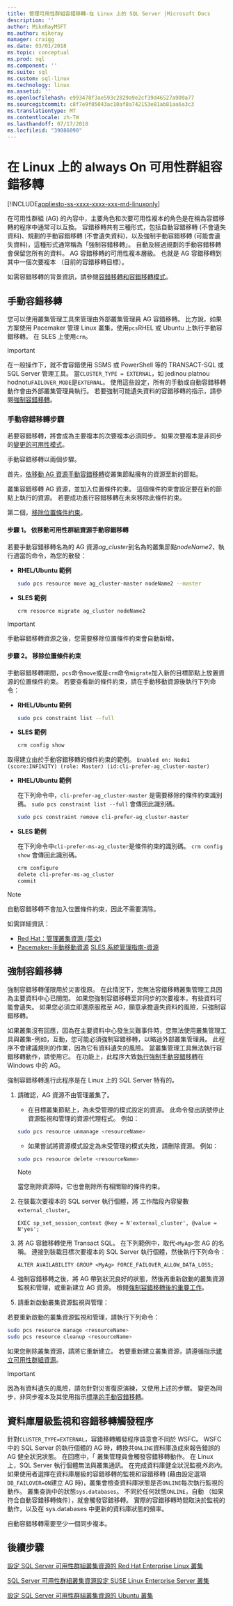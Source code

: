 ```yaml
---
title: 管理可用性群組容錯移轉-在 Linux 上的 SQL Server |Microsoft Docs
description: ''
author: MikeRayMSFT
ms.author: mikeray
manager: craigg
ms.date: 03/01/2018
ms.topic: conceptual
ms.prod: sql
ms.component: ''
ms.suite: sql
ms.custom: sql-linux
ms.technology: linux
ms.assetid: ''
ms.openlocfilehash: e993478f3ae593c2829a9e2cf39d46527a909a77
ms.sourcegitcommit: c8f7e9f05043ac10af8a742153e81ab81aa6a3c3
ms.translationtype: MT
ms.contentlocale: zh-TW
ms.lasthandoff: 07/17/2018
ms.locfileid: "39086090"
---
```

# <a name="always-on-availability-group-failover-on-linux"></a>在 Linux 上的 always On 可用性群組容錯移轉

[!INCLUDE[appliesto-ss-xxxx-xxxx-xxx-md-linuxonly](../includes/appliesto-ss-xxxx-xxxx-xxx-md-linuxonly.md)]

在可用性群組 (AG) 的內容中，主要角色和次要可用性複本的角色是在稱為容錯移轉的程序中通常可以互換。 容錯移轉共有三種形式，包括自動容錯移轉 (不會遺失資料)、規劃的手動容錯移轉 (不會遺失資料)，以及強制手動容錯移轉 (可能會遺失資料)，這種形式通常稱為「強制容錯移轉」。 自動及經過規劃的手動容錯移轉會保留您所有的資料。 AG 容錯移轉的可用性複本層級。 也就是 AG 容錯移轉到其中一個次要複本 （目前的容錯移轉目標）。 

如需容錯移轉的背景資訊，請參閱[容錯移轉和容錯移轉模式](../database-engine/availability-groups/windows/failover-and-failover-modes-always-on-availability-groups.md)。

## <a name="failover"></a>手動容錯移轉

您可以使用叢集管理工具來管理由外部叢集管理員 AG 容錯移轉。 比方說，如果方案使用 Pacemaker 管理 Linux 叢集，使用`pcs`RHEL 或 Ubuntu 上執行手動容錯移轉。 在 SLES 上使用`crm`。 

> [!IMPORTANT]
> 在一般操作下，就不會容錯使用 SSMS 或 PowerShell 等的 TRANSACT-SQL 或 SQL Server 管理工具。 當`CLUSTER_TYPE = EXTERNAL`，如 jedinou platnou hodnotu`FAILOVER_MODE`是`EXTERNAL`。 使用這些設定，所有的手動或自動容錯移轉動作會由外部叢集管理員執行。 若要強制可能遺失資料的容錯移轉的指示，請參閱[強制容錯移轉](#forceFailover)。

### <a name="a-namemanualfailovermanual-failover-steps"></a><a name="manualFailover">手動容錯移轉步驟

若要容錯移轉，將會成為主要複本的次要複本必須同步。 如果次要複本是非同步的[變更的可用性模式](../database-engine/availability-groups/windows/change-the-availability-mode-of-an-availability-replica-sql-server.md)。

手動容錯移轉以兩個步驟。

   首先，[依移動 AG 資源手動容錯移轉](#manualMove)從叢集節點擁有的資源至新的節點。

   叢集容錯移轉 AG 資源，並加入位置條件約束。 這個條件約束會設定要在新的節點上執行的資源。 若要成功進行容錯移轉在未來移除此條件約束。

   第二個，[移除位置條件約束](#removeLocConstraint)。

#### <a name="a-namemanualmovestep-1-manually-fail-over-by-moving-availability-group-resource"></a><a name="manualMove">步驟 1。 依移動可用性群組資源手動容錯移轉

若要手動容錯移轉名為的 AG 資源*ag_cluster*到名為的叢集節點*nodeName2*，執行適當的命令，為您的散發：

- **RHEL/Ubuntu 範例**

   ```bash
   sudo pcs resource move ag_cluster-master nodeName2 --master
   ```

- **SLES 範例**

   ```bash
   crm resource migrate ag_cluster nodeName2
   ```

>[!IMPORTANT]
>手動容錯移轉資源之後，您需要移除位置條件約束會自動新增。

#### <a name="a-nameremovelocconstraint-step-2-remove-the-location-constraint"></a><a name="removeLocConstraint"> 步驟 2。 移除位置條件約束

手動容錯移轉期間，`pcs`命令`move`或是`crm`命令`migrate`加入新的目標節點上放置資源的位置條件約束。 若要查看新的條件約束，請在手動移動資源後執行下列命令：

- **RHEL/Ubuntu 範例**

   ```bash
   sudo pcs constraint list --full
   ```

- **SLES 範例**

   ```bash
   crm config show
   ```

取得建立由於手動容錯移轉的條件約束的範例。 
 `Enabled on: Node1 (score:INFINITY) (role: Master) (id:cli-prefer-ag_cluster-master)`

- **RHEL/Ubuntu 範例**

   在下列命令中，`cli-prefer-ag_cluster-master` 是需要移除的條件約束識別碼。 `sudo pcs constraint list --full` 會傳回此識別碼。 
   
   ```bash
   sudo pcs constraint remove cli-prefer-ag_cluster-master  
   ```
   
- **SLES 範例**

   在下列命令中`cli-prefer-ms-ag_cluster`是條件約束的識別碼。 `crm config show` 會傳回此識別碼。 
   
   ```bash
   crm configure
   delete cli-prefer-ms-ag_cluster 
   commit
   ```

>[!NOTE]
>自動容錯移轉不會加入位置條件約束，因此不需要清除。 

如需詳細資訊：
- [Red Hat：管理叢集資源 (英文)](http://access.redhat.com/documentation/Red_Hat_Enterprise_Linux/6/html/Configuring_the_Red_Hat_High_Availability_Add-On_with_Pacemaker/ch-manageresource-HAAR.html)
- [Pacemaker-手動移動資源](http://clusterlabs.org/doc/en-US/Pacemaker/1.1-pcs/html/Clusters_from_Scratch/_move_resources_manually.html)
 [SLES 系統管理指南-資源](https://www.suse.com/documentation/sle-ha-12/singlehtml/book_sleha/book_sleha.html#sec.ha.troubleshooting.resource) 
 
## <a name="forceFailover"></a> 強制容錯移轉 

強制容錯移轉僅限用於災害復原。 在此情況下，您無法容錯移轉叢集管理工具因為主要資料中心已關閉。 如果您強制容錯移轉至非同步的次要複本，有些資料可能會遺失。 如果您必須立即還原服務至 AG，願意承擔遺失資料的風險，只強制容錯移轉。

如果叢集沒有回應，因為在主要資料中心發生災難事件時，您無法使用叢集管理工具與叢集-例如，互動，您可能必須強制容錯移轉，以略過外部叢集管理員。 此程序不會建議規則的作業，因為它有資料遺失的風險。 當叢集管理工具無法執行容錯移轉動作，請使用它。 在功能上，此程序大致[執行強制手動容錯移轉](../database-engine/availability-groups/windows/perform-a-forced-manual-failover-of-an-availability-group-sql-server.md)在 Windows 中的 AG。
 
強制容錯移轉進行此程序是在 Linux 上的 SQL Server 特有的。

1. 請確認，AG 資源不由管理叢集了。 

      - 在目標叢集節點上，為未受管理的模式設定的資源。 此命令發出訊號停止資源監視和管理的資源代理程式。 例如： 
      
      ```bash
      sudo pcs resource unmanage <resourceName>
      ```

      - 如果嘗試將資源模式設定為未受管理的模式失敗，請刪除資源。 例如：

      ```bash
      sudo pcs resource delete <resourceName>
      ```

      >[!NOTE]
      >當您刪除資源時，它也會刪除所有相關聯的條件約束。 

1. 在裝載次要複本的 SQL server 執行個體，將 工作階段內容變數`external_cluster`。

   ```Transact-SQL
   EXEC sp_set_session_context @key = N'external_cluster', @value = N'yes';
   ```

1. 將 AG 容錯移轉使用 Transact SQL。 在下列範例中，取代`<MyAg>`您 AG 的名稱。 連接到裝載目標次要複本的 SQL Server 執行個體，然後執行下列命令：

   ```Transact-SQL
   ALTER AVAILABILITY GROUP <MyAg> FORCE_FAILOVER_ALLOW_DATA_LOSS;
   ```

1.  強制容錯移轉之後，將 AG 帶到狀況良好的狀態，然後再重新啟動的叢集資源監視和管理，或重新建立 AG 資源。 檢閱[強制容錯移轉後的重要工作](../database-engine/availability-groups/windows/perform-a-forced-manual-failover-of-an-availability-group-sql-server.md#FollowUp)。

1.  請重新啟動叢集資源監視與管理：

   若要重新啟動的叢集資源監視和管理，請執行下列命令：

   ```bash
   sudo pcs resource manage <resourceName>
   sudo pcs resource cleanup <resourceName>
   ```

   如果您刪除叢集資源，請將它重新建立。 若要重新建立叢集資源，請遵循指示[建立可用性群組資源](sql-server-linux-availability-group-cluster-rhel.md#create-availability-group-resource)。

>[!Important]
>因為有資料遺失的風險，請勿針對災害復原演練，又使用上述的步驟。 變更為同步，非同步複本及其使用指示[標準的手動容錯移轉](#manualFailover)。

## <a name="database-level-monitoring-and-failover-trigger"></a>資料庫層級監視和容錯移轉觸發程序

針對`CLUSTER_TYPE=EXTERNAL`，容錯移轉觸發程序語意會不同於 WSFC。 WSFC 中的 SQL Server 的執行個體的 AG 時，轉換共`ONLINE`資料庫造成來報告錯誤的 AG 健全狀況狀態。 在回應中，「 叢集管理員會觸發容錯移轉動作。 在 Linux 上，SQL Server 執行個體無法與叢集通訊。 在完成資料庫健全狀況監視*外到內*。 如果使用者選擇在資料庫層級的容錯移轉的監視和容錯移轉 (藉由設定選項`DB_FAILOVER=ON`建立 AG 時)，叢集會檢查資料庫狀態是否`ONLINE`每次執行監視的動作。 叢集查詢中的狀態`sys.databases`。 不同於任何狀態`ONLINE`，自動 （如果符合自動容錯移轉條件），就會觸發容錯移轉。 實際的容錯移轉時間取決於監視的動作，以及在 sys.databases 中更新的資料庫狀態的頻率。

自動容錯移轉需要至少一個同步複本。

## <a name="next-steps"></a>後續步驟

[設定 SQL Server 可用性群組叢集資源的 Red Hat Enterprise Linux 叢集](sql-server-linux-availability-group-cluster-rhel.md)

[SQL Server 可用性群組叢集資源設定 SUSE Linux Enterprise Server 叢集](sql-server-linux-availability-group-cluster-sles.md)

[設定 SQL Server 可用性群組叢集資源的 Ubuntu 叢集](sql-server-linux-availability-group-cluster-ubuntu.md)

